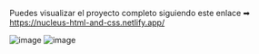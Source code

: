 Puedes visualizar el proyecto completo siguiendo este enlace ➡ https://nucleus-html-and-css.netlify.app/
<br>


![image](https://github.com/user-attachments/assets/f7342b5f-f8fb-455f-ad9e-837d86a69c6c)
![image](https://github.com/user-attachments/assets/c1ec87e1-81d2-4020-86e3-bdb8a60122e4)


